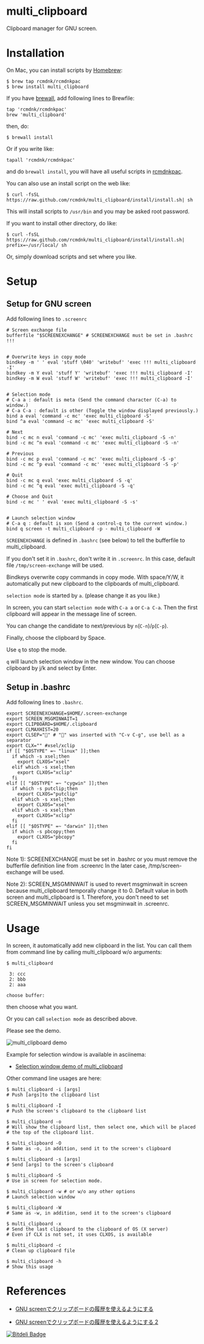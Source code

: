 multi_clipboard
================

Clipboard manager for GNU screen.

# Installation

On Mac, you can install scripts by [Homebrew](https://github.com/mxcl/homebrew):

    $ brew tap rcmdnk/rcmdnkpac
    $ brew install multi_clipboard

If you have [brewall](https://github.com/rcmdnk/homebrew-brewall), add following lines to Brewfile:

    tap 'rcmdnk/rcmdnkpac'
    brew 'multi_clipboard'

then, do:

    $ brewall install

Or if you write like:

    tapall 'rcmdnk/rcmdnkpac'

and do `brewall install`, you will have all useful scripts in
[rcmdnkpac](https://github.com/rcmdnk/homebrew-rcmdnkpac).

You can also use an install script on the web like:

    $ curl -fsSL https://raw.github.com/rcmdnk/multi_clipboard/install/install.sh| sh

This will install scripts to `/usr/bin`
and you may be asked root password.

If you want to install other directory, do like:

    $ curl -fsSL https://raw.github.com/rcmdnk/multi_clipboard/install/install.sh|  prefix=~/usr/local/ sh

Or, simply download scripts and set where you like.


# Setup

## Setup for GNU screen

Add following lines to `.screenrc`

    # Screen exchange file
    bufferfile "$SCREENEXCHANGE" # SCREENEXCHANGE must be set in .bashrc !!!
    

    # Overwrite keys in copy mode
    bindkey -m ' ' eval 'stuff \040' 'writebuf' 'exec !!! multi_clipboard -I'
    bindkey -m Y eval 'stuff Y' 'writebuf' 'exec !!! multi_clipboard -I'
    bindkey -m W eval 'stuff W' 'writebuf' 'exec !!! multi_clipboard -I'
    

    # Selection mode
    # C-a a : default is meta (Send the command character (C-a) to window.)
    # C-a C-a : default is other (Toggle the window displayed previously.)
    bind a eval 'command -c mc' 'exec multi_clipboard -S'
    bind ^a eval 'command -c mc' 'exec multi_clipboard -S'

    # Next
    bind -c mc n eval 'command -c mc' 'exec multi_clipboard -S -n'
    bind -c mc ^n eval 'command -c mc' 'exec multi_clipboard -S -n'

    # Previous
    bind -c mc p eval 'command -c mc' 'exec multi_clipboard -S -p'
    bind -c mc ^p eval 'command -c mc' 'exec multi_clipboard -S -p'

    # Quit
    bind -c mc q eval 'exec multi_clipboard -S -q'
    bind -c mc ^q eval 'exec multi_clipboard -S -q'

    # Choose and Quit
    bind -c mc ' ' eval 'exec multi_clipboard -S -s'
    

    # Launch selection window
    # C-a q : default is xon (Send a control-q to the current window.)
    bind q screen -t multi_clipboard -p - multi_clipboard -W

`SCREENEXCHANGE` is defined in `.bashrc` (see below)
to tell the bufferfile to multi_clipboard.

If you don't set it in `.bashrc`, don't write it in `.screenrc`.
In this case, default file `/tmp/screen-exchange` will be used.

Bindkeys overwrite copy commands in copy mode.
With space/Y/W, it automatically put new clipboard to the clipboards of multi_clipboard.

`selection mode` is started by `a`. (please change it as you like.)

In screen, you can start `selection mode` with `C-a a` or `C-a C-a`.
Then the first clipboard will appear in the message line of screen.

You can change the candidate to next/previous by `n`(`C-n`)/`p`(`C-p`).

Finally, choose the clipboard by Space.

Use `q` to stop the mode.

`q` will launch selection window in the new window.
You can choose clipboard by j/k and select by Enter.

## Setup in .bashrc

Add following lines to `.bashrc`.

    export SCREENEXCHANGE=$HOME/.screen-exchange
    export SCREEN_MSGMINWAIT=1
    export CLIPBOARD=$HOME/.clipboard
    export CLMAXHIST=20
    export CLSEP="" # "" was inserted with "C-v C-g", use bell as a separator
    export CLX="" #xsel/xclip
    if [[ "$OSTYPE" =~ "linux" ]];then
      if which -s xsel;then
        export CLXOS="xsel"
      elif which -s xsel;then
        export CLXOS="xclip"
      fi
    elif [[ "$OSTYPE" =~ "cygwin" ]];then
      if which -s putclip;then
        export CLXOS="putclip"
      elif which -s xsel;then
        export CLXOS="xsel"
      elif which -s xsel;then
        export CLXOS="xclip"
      fi
    elif [[ "$OSTYPE" =~ "darwin" ]];then
      if which -s pbcopy;then
        export CLXOS="pbcopy"
      fi
    fi

Note 1): SCREENEXCHANGE must be set in .bashrc
         or you must remove the bufferfile definition line from .screenrc
         In the later case, /tmp/screen-exchange will be used.

Note 2): SCREEN_MSGMINWAIT is used to revert msgminwait in screen
         because multi_clipboard temporally change it to 0.
         Default value in both screen and multi_clipboard is 1.
         Therefore, you don't need to set SCREEN_MSGMINWAIT
         unless you set msgminwait in .screenrc.

# Usage

In screen, it automatically add new clipboard in the list.
You can call them from command line by calling multi_clipboard w/o arguments:

    $ multi_clipboard

     3: ccc
     2: bbb
     2: aaa

    choose buffer:


then choose what you want.

Or you can call `selection mode` as described above.

Please see the demo.

![multi_clipboard demo](http://rcmdnk.github.io/images/post/20131204_multi_clipboard.gif)

Example for selection window is available in asciinema:

* [Selection window demo of multi_clipboard](http://asciinema.org/a/6695)


Other command line usages are here:

    $ multi_clipboard -i [args]
    # Push [args]to the clipboard list

    $ multi_clipboard -I
    # Push the screen's clipboard to the clipboard list

    $ multi_clipboard -o
    # Will show the clipboard list, then select one, which will be placed
    # the top of the clipboard list.

    $ multi_clipboard -O
    # Same as -o, in addition, send it to the screen's clipboard

    $ multi_clipboard -s [args]
    # Send [args] to the screen's clipboard

    $ multi_clipboard -S
    # Use in screen for selection mode.

    $ multi_clipboard -w # or w/o any other options
    # Launch selection window

    $ multi_clipboard -W
    # Same as -w, in addition, send it to the screen's clipboard

    $ multi_clipboard -x
    # Send the last clipboard to the clipboard of OS (X server)
    # Even if CLX is not set, it uses CLXOS, is available

    $ multi_clipboard -c
    # Clean up clipboard file

    $ multi_clipboard -h
    # Show this usage
    

# References

* [GNU screenでクリップボードの履歴を使えるようにする](http://rcmdnk.github.io/blog/2013/03/24/screen-bash/)

* [GNU screenでクリップボードの履歴を使えるようにする 2](http://rcmdnk.github.io/blog/2013/12/04/computer-screen/)

[![Bitdeli Badge](https://d2weczhvl823v0.cloudfront.net/rcmdnk/multi_clipboards/trend.png)](https://bitdeli.com/free "Bitdeli Badge")
